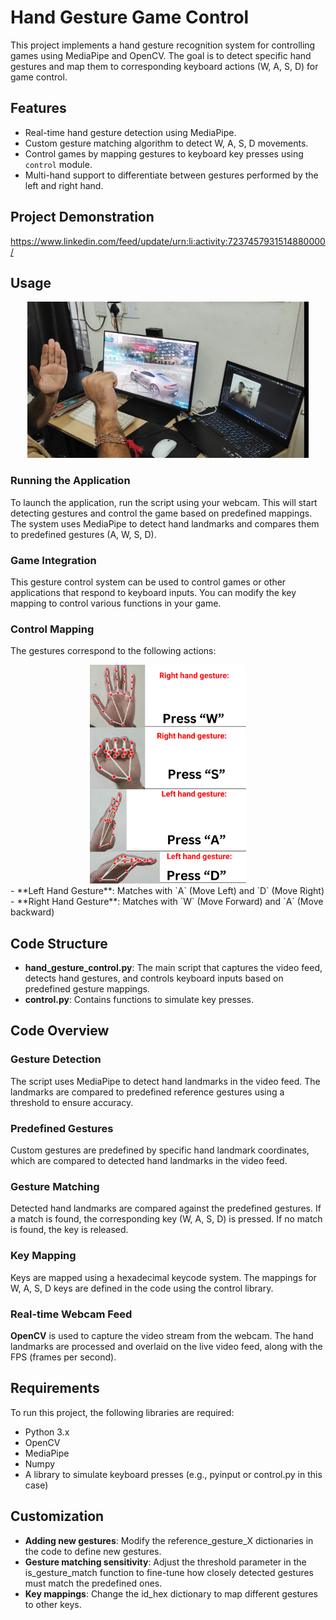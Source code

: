 # Hand Gesture Game Control

This project implements a hand gesture recognition system for controlling games using MediaPipe and OpenCV. The goal is to detect specific hand gestures and map them to corresponding keyboard actions (W, A, S, D) for game control.

## Features
- Real-time hand gesture detection using MediaPipe.
- Custom gesture matching algorithm to detect W, A, S, D movements.
- Control games by mapping gestures to keyboard key presses using `control` module.
- Multi-hand support to differentiate between gestures performed by the left and right hand.
## Project Demonstration
https://www.linkedin.com/feed/update/urn:li:activity:7237457931514880000/
## Usage
<div align="center">
  <img src="https://github.com/rishitdass/Hand-gesture-gaming-/blob/main/imag2.jpg" alt="working" width="450" height="250">
</div>

### Running the Application

To launch the application, run the script using your webcam. This will start detecting gestures and control the game based on predefined mappings. The system uses MediaPipe to detect hand landmarks and compares them to predefined gestures (A, W, S, D).

### Game Integration

This gesture control system can be used to control games or other applications that respond to keyboard inputs. You can modify the key mapping to control various functions in your game.

### Control Mapping

The gestures correspond to the following actions:
 <div align="center">
 <img src="https://github.com/rishitdass/Hand-gesture-gaming-/blob/main/image.png" alt="gesture mapping" width="250" height="350">
 </div>
- **Left Hand Gesture**: Matches with `A` (Move Left) and  `D` (Move Right)
- **Right Hand Gesture**: Matches with `W` (Move Forward) and  `A` (Move backward)

## Code Structure

- **hand_gesture_control.py**: The main script that captures the video feed, detects hand gestures, and controls keyboard inputs based on predefined gesture mappings.
- **control.py**: Contains functions to simulate key presses.

## Code Overview

### Gesture Detection

The script uses MediaPipe to detect hand landmarks in the video feed. The landmarks are compared to predefined reference gestures using a threshold to ensure accuracy.

### Predefined Gestures
Custom gestures are predefined by specific hand landmark coordinates, which are compared to detected hand landmarks in the video feed.

### Gesture Matching
Detected hand landmarks are compared against the predefined gestures. If a match is found, the corresponding key (W, A, S, D) is pressed. If no match is found, the key is released.

### Key Mapping
Keys are mapped using a hexadecimal keycode system. The mappings for W, A, S, D keys are defined in the code using the control library.

### Real-time Webcam Feed
**OpenCV** is used to capture the video stream from the webcam. The hand landmarks are processed and overlaid on the live video feed, along with the FPS (frames per second).


## Requirements
To run this project, the following libraries are required:

- Python 3.x
- OpenCV
- MediaPipe
- Numpy
- A library to simulate keyboard presses (e.g., pyinput or control.py in this case)

## Customization
- **Adding new gestures**: Modify the reference_gesture_X dictionaries in the code to define new gestures.
- **Gesture matching sensitivity**: Adjust the threshold parameter in the is_gesture_match function to fine-tune how closely detected gestures must match the predefined ones.
- **Key mappings**: Change the id_hex dictionary to map different gestures to other keys.


